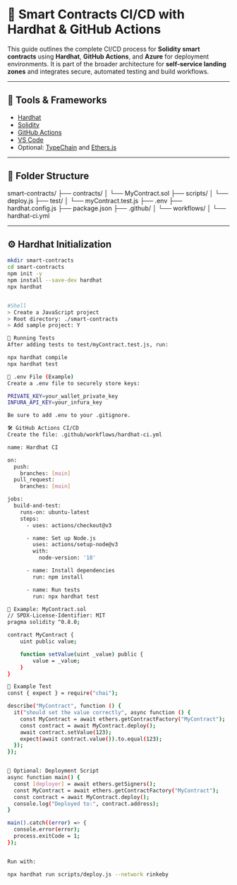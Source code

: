 # 🧪 Smart Contracts CI/CD with Hardhat & GitHub Actions

This guide outlines the complete CI/CD process for **Solidity smart contracts** using **Hardhat**, **GitHub Actions**, and **Azure** for deployment environments. It is part of the broader architecture for **self-service landing zones** and integrates secure, automated testing and build workflows.

---

## 🧰 Tools & Frameworks

- [Hardhat](https://hardhat.org/)
- [Solidity](https://soliditylang.org/)
- [GitHub Actions](https://docs.github.com/actions)
- [VS Code](https://code.visualstudio.com/)
- Optional: [TypeChain](https://github.com/dethcrypto/TypeChain) and [Ethers.js](https://docs.ethers.io/)

---

## 📁 Folder Structure

smart-contracts/
├── contracts/
│ └── MyContract.sol
├── scripts/
│ └── deploy.js
├── test/
│ └── myContract.test.js
├── .env
├── hardhat.config.js
├── package.json
├── .github/
│ └── workflows/
│ └── hardhat-ci.yml


---

## ⚙️ Hardhat Initialization

```bash
mkdir smart-contracts
cd smart-contracts
npm init -y
npm install --save-dev hardhat
npx hardhat


#Shell
> Create a JavaScript project
> Root directory: ./smart-contracts
> Add sample project: Y

🧪 Running Tests
After adding tests to test/myContract.test.js, run:

npx hardhat compile
npx hardhat test

🔐 .env File (Example)
Create a .env file to securely store keys:

PRIVATE_KEY=your_wallet_private_key
INFURA_API_KEY=your_infura_key

Be sure to add .env to your .gitignore.

🛠 GitHub Actions CI/CD
Create the file: .github/workflows/hardhat-ci.yml

name: Hardhat CI

on:
  push:
    branches: [main]
  pull_request:
    branches: [main]

jobs:
  build-and-test:
    runs-on: ubuntu-latest
    steps:
      - uses: actions/checkout@v3

      - name: Set up Node.js
        uses: actions/setup-node@v3
        with:
          node-version: '18'

      - name: Install dependencies
        run: npm install

      - name: Run tests
        run: npx hardhat test

🧠 Example: MyContract.sol
// SPDX-License-Identifier: MIT
pragma solidity ^0.8.0;

contract MyContract {
    uint public value;

    function setValue(uint _value) public {
        value = _value;
    }
}

🧪 Example Test
const { expect } = require("chai");

describe("MyContract", function () {
  it("should set the value correctly", async function () {
    const MyContract = await ethers.getContractFactory("MyContract");
    const contract = await MyContract.deploy();
    await contract.setValue(123);
    expect(await contract.value()).to.equal(123);
  });
});


🚀 Optional: Deployment Script
async function main() {
  const [deployer] = await ethers.getSigners();
  const MyContract = await ethers.getContractFactory("MyContract");
  const contract = await MyContract.deploy();
  console.log("Deployed to:", contract.address);
}

main().catch((error) => {
  console.error(error);
  process.exitCode = 1;
});


Run with:

npx hardhat run scripts/deploy.js --network rinkeby
